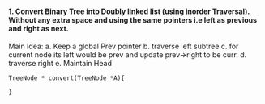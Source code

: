 #### 1. Convert Binary Tree into Doubly linked list (using inorder Traversal). Without any extra space and using the same pointers i.e left as previous and right as next.

Main Idea:
a. Keep a global Prev pointer
b. traverse left subtree
c. for current node its left would be prev and update prev->right to be curr.
d. traverse right
e. Maintain Head
```
TreeNode * convert(TreeNode *A){

}
```
